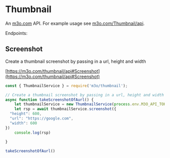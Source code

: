 # Thumbnail

An [m3o.com](https://m3o.com) API. For example usage see [m3o.com/Thumbnail/api](https://m3o.com/Thumbnail/api).

Endpoints:

## Screenshot

Create a thumbnail screenshot by passing in a url, height and width


[https://m3o.com/thumbnail/api#Screenshot](https://m3o.com/thumbnail/api#Screenshot)

```js
const { ThumbnailService } = require('m3o/thumbnail');

// Create a thumbnail screenshot by passing in a url, height and width
async function takeScreenshotOfAurl() {
	let thumbnailService = new ThumbnailService(process.env.M3O_API_TOKEN)
	let rsp = await thumbnailService.screenshot({
  "height": 600,
  "url": "https://google.com",
  "width": 600
})
	console.log(rsp)
	
}

takeScreenshotOfAurl()
```
